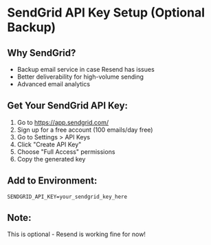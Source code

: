 # SendGrid API Key Setup (Optional Backup)

## Why SendGrid?
- Backup email service in case Resend has issues
- Better deliverability for high-volume sending
- Advanced email analytics

## Get Your SendGrid API Key:
1. Go to https://app.sendgrid.com/
2. Sign up for a free account (100 emails/day free)
3. Go to Settings > API Keys
4. Click "Create API Key"
5. Choose "Full Access" permissions
6. Copy the generated key

## Add to Environment:
```
SENDGRID_API_KEY=your_sendgrid_key_here
```

## Note:
This is optional - Resend is working fine for now!
